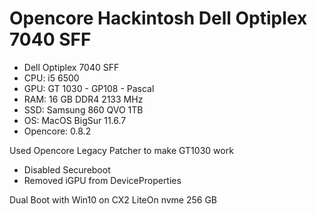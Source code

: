 # Opencore Hackintosh Dell Optiplex 7040 SFF

- Dell Optiplex 7040 SFF
- CPU: i5 6500
- GPU: GT 1030 - GP108 - Pascal
- RAM: 16 GB DDR4 2133 MHz
- SSD: Samsung 860 QVO 1TB
- OS: MacOS BigSur 11.6.7
- Opencore: 0.8.2

Used Opencore Legacy Patcher to make GT1030 work
* Disabled Secureboot
* Removed iGPU from DeviceProperties

Dual Boot with Win10 on CX2 LiteOn nvme 256 GB

